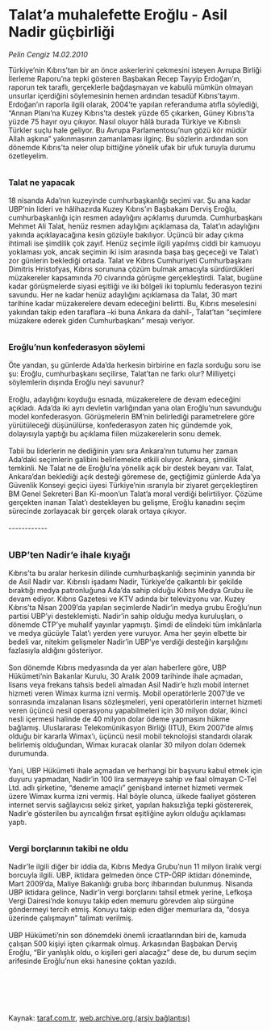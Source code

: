 # Talat’a muhalefette Eroğlu - Asil Nadir güçbirliği

*Pelin Cengiz 14.02.2010*

<div class="taraf_structure_2col_1zq">
<div class="margen_n">



 <p>Türkiye’nin Kıbrıs’tan bir an önce askerlerini çekmesini isteyen Avrupa Birliği İlerleme Raporu’na tepki gösteren Başbakan Recep Tayyip Erdoğan’ın, raporun tek taraflı, gerçeklerle bağdaşmayan ve kabulü mümkün olmayan unsurlar içerdiğini söylemesinin hemen ardından tesadüf Kıbrıs’tayım. Erdoğan’ın raporla ilgili olarak, 2004’te yapılan referanduma atıfla söylediği, “Annan Planı’na Kuzey Kıbrıs’ta destek yüzde 65 çıkarken, Güney Kıbrıs’ta yüzde 75 hayır oyu çıkıyor. Nasıl oluyor hâlâ burada Türkiye ve Kıbrıslı Türkler suçlu hale geliyor. Bu Avrupa Parlamentosu’nun gözü kör müdür Allah aşkına” yakınmasının zamanlaması ilginç. Bu sözlerin ardından son dönemde Kıbrıs’ta neler olup bittiğine yönelik ufak bir ufuk turuyla durumu özetleyelim.<b> <br/><br/><br/><font size="3">Talat ne yapacak</font> </b><br/><br/>18 nisanda Ada’nın kuzeyinde cumhurbaşkanlığı seçimi var. Şu ana kadar UBP’nin lideri ve hâlihazırda Kuzey Kıbrıs’ın Başbakanı Derviş Eroğlu, cumhurbaşkanlığı için resmen adaylığını açıklamış durumda. Cumhurbaşkanı Mehmet Ali Talat, henüz resmen adaylığını açıklamasa da, Talat’ın adaylığını yakında açıklayacağına kesin gözüyle bakılıyor. Üçüncü bir aday çıkma ihtimali ise şimdilik çok zayıf. Henüz seçimle ilgili yapılmış ciddi bir kamuoyu yoklaması yok, ancak seçimin iki isim arasında başa baş geçeceği ve Talat’ı zor günlerin beklediği ortada. Talat ve Kıbrıs Cumhuriyeti Cumhurbaşkanı Dimitris Hristofyas, Kıbrıs sorununa çözüm bulmak amacıyla sürdürdükleri müzakereler kapsamında 70 civarında görüşme gerçekleştirdi. Talat, bugüne kadar görüşmelerde siyasi eşitliği ve iki bölgeli iki toplumlu federasyon tezini savundu. Her ne kadar henüz adaylığını açıklamasa da Talat, 30 mart tarihine kadar müzakerelere devam edeceğini belirtti. Bu, Kıbrıs meselesini yakından takip eden taraflara –ki buna Ankara da dahil-, Talat’tan “seçimlere müzakere ederek giden Cumhurbaşkanı” mesajı veriyor. <b><br/><br/><br/><font size="3">Eroğlu’nun konfederasyon söylemi</font></b><font size="3"> <br/></font><br/>Öte yandan, şu günlerde Ada’da herkesin birbirine en fazla sorduğu soru ise şu: Eroğlu, cumhurbaşkanı seçilirse, Talat’tan ne farkı olur? Milliyetçi söylemlerin dışında Eroğlu neyi savunur? <br/><br/>Eroğlu, adaylığını koyduğu esnada, müzakerelere de devam edeceğini açıkladı. Ada’da iki ayrı devletin varlığından yana olan Eroğlu’nun savunduğu model konfederasyon. Görüşmelerin BM’nin belirlediği parametrelere göre yürütüleceği düşünülürse, konfederasyon zaten hiç gündemde yok, dolayısıyla yaptığı bu açıklama fiilen müzakerelerin sonu demek. <br/><br/>Tabii bu liderlerin ne dediğinin yanı sıra Ankara’nın tutumu her zaman Ada’daki seçimlerin galibini belirlemekte etkili oluyor. Ankara, şimdilik temkinli. Ne Talat ne de Eroğlu’na yönelik açık bir destek beyanı var. Talat, Ankara’dan beklediği açık desteği göremese de, geçtiğimiz günlerde Ada’ya Güvenlik Konseyi geçici üyesi Türkiye’nin ısrarıyla bir ziyaret gerçekleştiren BM Genel Sekreteri Ban Ki-moon’un Talat’a moral verdiği belirtiliyor. Çözüme gerçekten inanan Talat’ı destekleyen bu gelişme, Eroğlu kanadını seçim sürecinde zorlayacak bir gerçek olarak ortaya çıkıyor. <br/><br/>------------ <br/><br/><br/><font size="4"><strong>UBP’ten Nadir’e ihale kıyağı</strong></font> <br/><br/>Kıbrıs’ta bu aralar herkesin dilinde cumhurbaşkanlığı seçiminin yanında bir de Asil Nadir var. Kıbrıslı işadamı Nadir, Türkiye’de çalkantılı bir şekilde bıraktığı medya patronluğuna Ada’da sahip olduğu Kıbrıs Medya Grubu ile devam ediyor. Kıbrıs Gazetesi ve KTV adında bir televizyonu var. Kuzey Kıbrıs’ta Nisan 2009’da yapılan seçimlerde Nadir’in medya grubu Eroğlu’nun partisi UBP’yi desteklemişti. Nadir’in sahip olduğu medya kuruluşları, o dönemde CTP’ye muhalif yayınlar yapmıştı. Şimdi de elindeki tüm imkânlarla ve medya gücüyle Talat’ı yerden yere vuruyor. Ama her şeyin elbette bir bedeli var, nitekim gelişmeler Nadir’in UBP’ye verdiği desteğin karşılığını fazlasıyla aldığını gösteriyor. <br/><br/>Son dönemde Kıbrıs medyasında da yer alan haberlere göre, UBP Hükümeti’nin Bakanlar Kurulu, 30 Aralık 2009 tarihinde ihale açmadan, lisans veya frekans tahsis bedeli almadan Asil Nadir’e hızlı mobil internet hizmeti veren Wimax kurma izni vermiş. Mobil operatörlerle 2007’de ve sonrasında imzalanan lisans sözleşmeleri, yeni operatörlerin internet hizmeti veren üçüncü nesil operasyonu yapabilmeleri için 30 milyon dolar, ikinci nesli içermesi halinde de 40 milyon dolar ödeme yapmasını hükme bağlamış. Uluslararası Telekomünikasyon Birliği (ITU), Ekim 2007’de almış olduğu bir kararla Wimax’ı, üçüncü nesil mobil teknolojisi standardı olarak belirlemiş olduğundan, Wimax kuracak olanlar 30 milyon doları ödemek durumunda. <br/><br/>Yani, UBP Hükümeti ihale açmadan ve herhangi bir başvuru kabul etmek için duyuru yapmadan, Nadir’in 100 lira sermayeye sahip ve faal olmayan C-Tel Ltd. adlı şirketine, “deneme amaçlı” genişband internet hizmeti vermek üzere Wimax kurma izni vermiş. Hal böyle olunca, ülkede faaliyet gösteren internet servis sağlayıcısı sekiz şirket, yapılan haksızlığa tepki göstererek, Nadir’e gösterilen bu ayrıcalığın fırsat eşitliğine aykırı olduğu açıklaması yaptı. <b><br/><br/><br/><font size="3">Vergi borçlarının takibi ne oldu</font></b> <br/><br/>Nadir’le ilgili diğer bir iddia da, Kıbrıs Medya Grubu’nun 11 milyon liralık vergi borcuyla ilgili. UBP, iktidara gelmeden önce CTP-ÖRP iktidarı döneminde, Mart 2009’da, Maliye Bakanlığı gruba borç ihbarından bulunmuş. Nisanda UBP iktidara gelince, Nadir’in vergi borçlarını tahsil etmek yerine, Lefkoşa Vergi Dairesi’nde konuyu takip eden memuru görevden alıp sürgüne göndermeyi tercih etmiş. Konuyu takip eden diğer memurlara da, “dosya üzerinde çalışmayın” talimatı verilmiş. <br/><br/>UBP Hükümeti’nin son dönemdeki önemli icraatlarından biri de, kamuda çalışan 500 kişiyi işten çıkarmak olmuş. Arkasından Başbakan Derviş Eroğlu, “Bir yanlışlık oldu, o kişileri geri alacağız” dese de, bu durum seçim arifesinde Eroğlu’nun eksi hanesine çoktan yazıldı.</p>
<br/>
<br/>
<br/>



<br/>


<div id="taraf_not">
</div>

</div>


</div>

Kaynak: [taraf.com.tr](http://taraf.com.tr:80/makale/10026.htm), [web.archive.org (arşiv bağlantısı)](http://web.archive.org/web/20100305100530/http://taraf.com.tr:80/makale/10026.htm)
